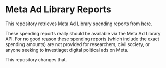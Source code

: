 # Meta Ad Library Reports

This repository retrieves Meta Ad Library spending reports from [here](https://www.facebook.com/ads/library/report/).

These spending reports really should be available via the Meta Ad Library API. For no good reason these spending reports (which include the exact spending amounts) are not provided for researchers, civil society, or anyone seeking to investiaget digital political ads on Meta.

This repository changes that.


